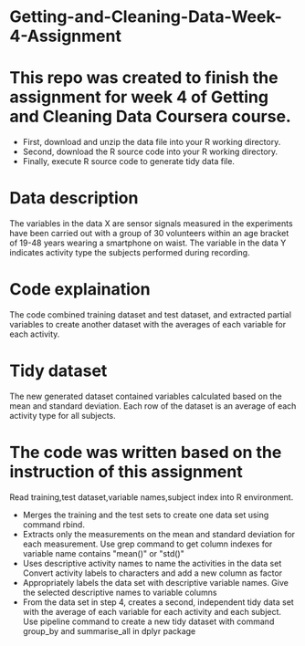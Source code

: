 Getting-and-Cleaning-Data-Week-4-Assignment
================

This repo was created to finish the assignment for week 4 of Getting and Cleaning Data Coursera course.
=======================================================================================================

-   First, download and unzip the data file into your R working directory.
-   Second, download the R source code into your R working directory.
-   Finally, execute R source code to generate tidy data file.

Data description
================

The variables in the data X are sensor signals measured in the experiments have been carried out with a group of 30 volunteers within an age bracket of 19-48 years wearing a smartphone on waist. The variable in the data Y indicates activity type the subjects performed during recording.

Code explaination
=================

The code combined training dataset and test dataset, and extracted partial variables to create another dataset with the averages of each variable for each activity.

Tidy dataset
============

The new generated dataset contained variables calculated based on the mean and standard deviation. Each row of the dataset is an average of each activity type for all subjects.

The code was written based on the instruction of this assignment
================================================================

Read training,test dataset,variable names,subject index into R environment.

-   Merges the training and the test sets to create one data set using command rbind.
-   Extracts only the measurements on the mean and standard deviation for each measurement. Use grep command to get column indexes for variable name contains "mean()" or "std()"
-   Uses descriptive activity names to name the activities in the data set Convert activity labels to characters and add a new column as factor
-   Appropriately labels the data set with descriptive variable names. Give the selected descriptive names to variable columns
-   From the data set in step 4, creates a second, independent tidy data set with the average of each variable for each activity and each subject. Use pipeline command to create a new tidy dataset with command group\_by and summarise\_all in dplyr package
